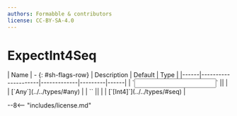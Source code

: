 ```yaml
---
authors: Formabble & contributors
license: CC-BY-SA-4.0
---
```



# ExpectInt4Seq

<div class="sh-parameters" markdown="1">
| Name | - {: #sh-flags-row} | Description | Default | Type |
|------|---------------------|-------------|---------|------|
| `<input>` || | | [`Any`](../../types/#any) |
| `<output>` || | | [`[Int4]`](../../types/#seq) |

</div>



--8<-- "includes/license.md"

